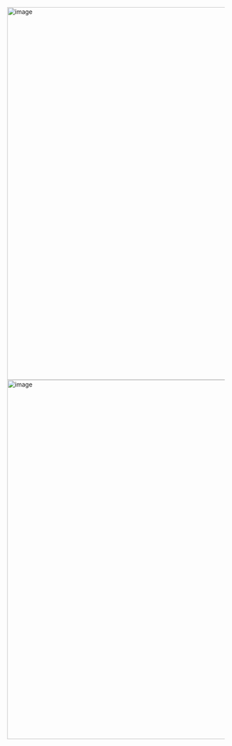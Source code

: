 <img width="893" height="861" alt="image" src="https://github.com/user-attachments/assets/98039103-a5cf-465a-9488-581ee6ad49c9" />



<img width="886" height="830" alt="image" src="https://github.com/user-attachments/assets/19f84e1d-14e5-4ef1-9664-38d8df730857" />

